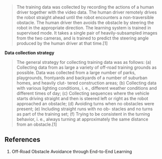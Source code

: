 > The training data was collected by recording the actions of a human driver together with the video data. The human driver remotely drives the robot straight ahead until the robot encounters a non-traversible obstacle. The human driver then avoids the obstacle by steering the robot in the appropriate direction. The learning system is trained in supervised mode. It takes a single pair of heavily-subsampled images from the two cameras, and is trained to predict the steering angle produced by the human driver at that time.[1]

**Data collection strategy**

> The general strategy for collecting training data was as follows: (a) Collecting data from as large a variety of off-road training grounds as possible. Data was collected from a large number of parks, playgrounds, frontyards and backyards of a number of suburban homes, and heavily clut- tered construction areas; (b) Collecting data with various lighting conditions, i. e., different weather conditions and different times of day; (c) Collecting sequences where the vehicle starts driving straight and then is steered left or right as the robot approached an obstacle; (d) Avoiding turns when no obstacles were present; (e) Including straight runs with no ob- stacles and no turns as part of the training set; (f) Trying to be consistent in the turning behavior, i. e., always turning at approximately the same distance from an obstacle.[1]

## References

1. Off-Road Obstacle Avoidance through End-to-End Learning